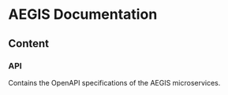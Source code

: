 # AEGIS Documentation

## Content

### API

Contains the OpenAPI specifications of the AEGIS microservices.

